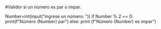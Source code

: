
#Validor si un número es par o impar.

Number=int(input("ingrese un número: "))
if Number % 2  == 0:
    print(f"Número {Number} par")
else:
    print (f"Número {Number} es impar")
        

